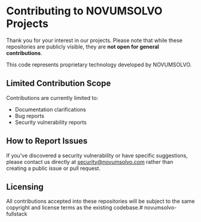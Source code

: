 # Contributing to NOVUMSOLVO Projects

Thank you for your interest in our projects. Please note that while these repositories
are publicly visible, they are **not open for general contributions**.

This code represents proprietary technology developed by NOVUMSOLVO.

## Limited Contribution Scope

Contributions are currently limited to:
- Documentation clarifications
- Bug reports
- Security vulnerability reports

## How to Report Issues

If you've discovered a security vulnerability or have specific suggestions,
please contact us directly at security@novumsolvo.com rather than creating a public
issue or pull request.

## Licensing

All contributions accepted into these repositories will be subject to the same
copyright and license terms as the existing codebase.# novumsolvo-fullstack
